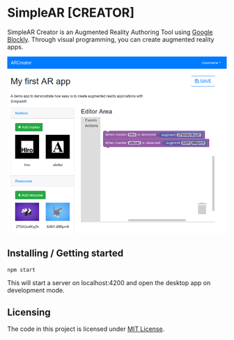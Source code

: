 # SimpleAR [CREATOR]

SimpleAR Creator is an Augmented Reality Authoring Tool using [Google Blockly](https://developers.google.com/blockly/). Through visual programming, you can create augmented reality apps.

![Screenshot of Simple AR](screenshot.png)

## Installing / Getting started

```shell
npm start
```

This will start a server on localhost:4200 and open the desktop app on development mode.

## Licensing

The code in this project is licensed under [MIT License](LICENSE.md).